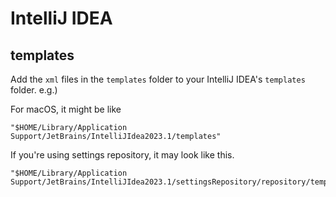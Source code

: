 # IntelliJ IDEA

## templates
Add the `xml` files in the `templates` folder to your IntelliJ IDEA's `templates` folder.
e.g.)

For macOS, it might be like
```
"$HOME/Library/Application Support/JetBrains/IntelliJIdea2023.1/templates"
```

If you're using settings repository, it may look like this.
```
"$HOME/Library/Application Support/JetBrains/IntelliJIdea2023.1/settingsRepository/repository/templates"
```
